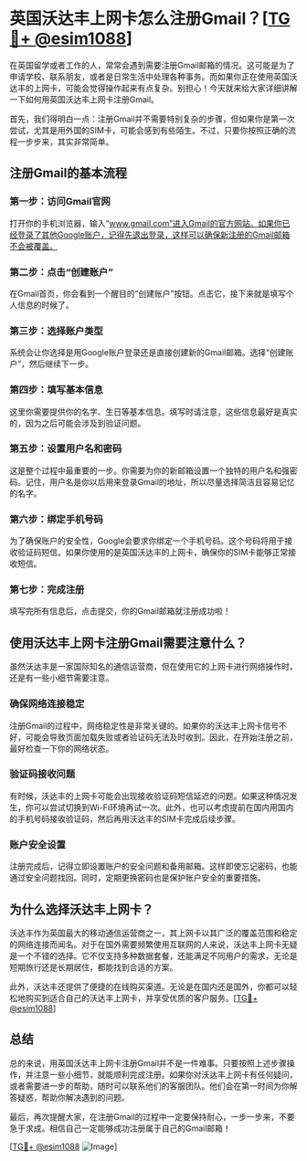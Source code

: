 # 英国沃达丰上网卡怎么注册Gmail？[[TG💪+ @esim1088](https://t.me/s/esim1088)]

在英国留学或者工作的人，常常会遇到需要注册Gmail邮箱的情况。这可能是为了申请学校、联系朋友，或者是日常生活中处理各种事务。而如果你正在使用英国沃达丰的上网卡，可能会觉得操作起来有点复杂。别担心！今天就来给大家详细讲解一下如何用英国沃达丰上网卡注册Gmail。

首先，我们得明白一点：注册Gmail并不需要特别复杂的步骤，但如果你是第一次尝试，尤其是用外国的SIM卡，可能会感到有些陌生。不过，只要你按照正确的流程一步步来，其实非常简单。

## 注册Gmail的基本流程

### 第一步：访问Gmail官网

打开你的手机浏览器，输入“www.gmail.com”进入Gmail的官方网站。如果你已经登录了其他Google账户，记得先退出登录，这样可以确保新注册的Gmail邮箱不会被覆盖。

### 第二步：点击“创建账户”

在Gmail首页，你会看到一个醒目的“创建账户”按钮。点击它，接下来就是填写个人信息的时候了。

### 第三步：选择账户类型

系统会让你选择是用Google账户登录还是直接创建新的Gmail邮箱。选择“创建账户”，然后继续下一步。

### 第四步：填写基本信息

这里你需要提供你的名字、生日等基本信息。填写时请注意，这些信息最好是真实的，因为之后可能会涉及到验证问题。

### 第五步：设置用户名和密码

这是整个过程中最重要的一步。你需要为你的新邮箱设置一个独特的用户名和强密码。记住，用户名是你以后用来登录Gmail的地址，所以尽量选择简洁且容易记忆的名字。

### 第六步：绑定手机号码

为了确保账户的安全性，Google会要求你绑定一个手机号码。这个号码将用于接收验证码短信。如果你使用的是英国沃达丰的上网卡，确保你的SIM卡能够正常接收短信。

### 第七步：完成注册

填写完所有信息后，点击提交，你的Gmail邮箱就注册成功啦！

## 使用沃达丰上网卡注册Gmail需要注意什么？

虽然沃达丰是一家国际知名的通信运营商，但在使用它的上网卡进行网络操作时，还是有一些小细节需要注意。

### 确保网络连接稳定

注册Gmail的过程中，网络稳定性是非常关键的。如果你的沃达丰上网卡信号不好，可能会导致页面加载失败或者验证码无法及时收到。因此，在开始注册之前，最好检查一下你的网络状态。

### 验证码接收问题

有时候，沃达丰的上网卡可能会出现接收验证码短信延迟的问题。如果这种情况发生，你可以尝试切换到Wi-Fi环境再试一次。此外，也可以考虑提前在国内用国内的手机号码接收验证码，然后再用沃达丰的SIM卡完成后续步骤。

### 账户安全设置

注册完成后，记得立即设置账户的安全问题和备用邮箱。这样即使忘记密码，也能通过安全问题找回。同时，定期更换密码也是保护账户安全的重要措施。

## 为什么选择沃达丰上网卡？

沃达丰作为英国最大的移动通信运营商之一，其上网卡以其广泛的覆盖范围和稳定的网络连接而闻名。对于在国外需要频繁使用互联网的人来说，沃达丰上网卡无疑是一个不错的选择。它不仅支持多种数据套餐，还能满足不同用户的需求，无论是短期旅行还是长期居住，都能找到合适的方案。

此外，沃达丰还提供了便捷的在线购买渠道。无论是在国内还是国外，你都可以轻松地购买到适合自己的沃达丰上网卡，并享受优质的客户服务。[[TG💪+ @esim1088](https://t.me/s/esim1088)]

## 总结

总的来说，用英国沃达丰上网卡注册Gmail并不是一件难事。只要按照上述步骤操作，并注意一些小细节，就能顺利完成注册。如果你对沃达丰上网卡有任何疑问，或者需要进一步的帮助，随时可以联系他们的客服团队。他们会在第一时间为你解答疑惑，帮助你解决遇到的问题。

最后，再次提醒大家，在注册Gmail的过程中一定要保持耐心，一步一步来，不要急于求成。相信自己一定能够成功注册属于自己的Gmail邮箱！

[[TG💪+ @esim1088](https://t.me/s/esim1088) ![Image](https://i.postimg.cc/4NQfJmqS/Snipaste-2025-05-13-00-14-12.png)]
